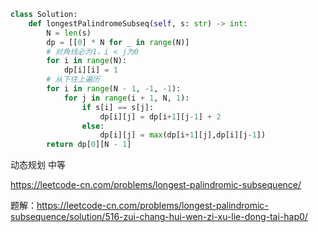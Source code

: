 <!--
 * @Description: 
 * @Autor: Au3C2
 * @Date: 2021-04-03 11:06:28
 * @LastEditors: Au3C2
 * @LastEditTime: 2021-04-03 11:07:34
-->
```python
class Solution:
    def longestPalindromeSubseq(self, s: str) -> int:
        N = len(s)
        dp = [[0] * N for _ in range(N)]
        # 对角线必为1，i < j为0
        for i in range(N):
            dp[i][i] = 1
        # 从下往上遍历
        for i in range(N - 1, -1, -1):
            for j in range(i + 1, N, 1):
                if s[i] == s[j]:
                    dp[i][j] = dp[i+1][j-1] + 2
                else:
                    dp[i][j] = max(dp[i+1][j],dp[i][j-1])
        return dp[0][N - 1]
```
动态规划 中等

https://leetcode-cn.com/problems/longest-palindromic-subsequence/

题解：https://leetcode-cn.com/problems/longest-palindromic-subsequence/solution/516-zui-chang-hui-wen-zi-xu-lie-dong-tai-hap0/